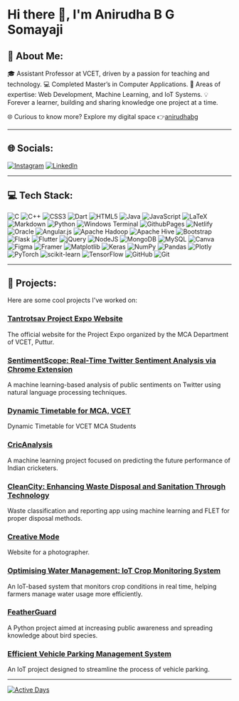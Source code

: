 # Hi there 👋, I'm Anirudha B G Somayaji

## 💫 About Me:
🎓 Assistant Professor at VCET, driven by a passion for teaching and technology.
💻 Completed Master’s in Computer Applications.
🚀 Areas of expertise: Web Development, Machine Learning, and IoT Systems.
💡 Forever a learner, building and sharing knowledge one project at a time.

🌐 Curious to know more? Explore my digital space 👉[anirudhabg](https://anirudhabgs.netlify.app/)

---

## 🌐 Socials:
[![Instagram](https://img.shields.io/badge/Instagram-%23E4405F.svg?logo=Instagram&logoColor=white)](https://instagram.com/anirudhabg)
[![LinkedIn](https://img.shields.io/badge/LinkedIn-%230077B5.svg?logo=linkedin&logoColor=white)](https://linkedin.com/in/anirudha-b-g-somayaji)
<!-- [![X](https://img.shields.io/badge/X-black.svg?logo=X&logoColor=white)](https://x.com/anirudhabg) -->

---

## 💻 Tech Stack:
![C](https://img.shields.io/badge/c-%2300599C.svg?style=for-the-badge&logo=c&logoColor=white) ![C++](https://img.shields.io/badge/c++-%2300599C.svg?style=for-the-badge&logo=c%2B%2B&logoColor=white) ![CSS3](https://img.shields.io/badge/css3-%231572B6.svg?style=for-the-badge&logo=css3&logoColor=white) ![Dart](https://img.shields.io/badge/dart-%230175C2.svg?style=for-the-badge&logo=dart&logoColor=white) ![HTML5](https://img.shields.io/badge/html5-%23E34F26.svg?style=for-the-badge&logo=html5&logoColor=white) ![Java](https://img.shields.io/badge/java-%23ED8B00.svg?style=for-the-badge&logo=openjdk&logoColor=white) ![JavaScript](https://img.shields.io/badge/javascript-%23323330.svg?style=for-the-badge&logo=javascript&logoColor=%23F7DF1E) ![LaTeX](https://img.shields.io/badge/latex-%23008080.svg?style=for-the-badge&logo=latex&logoColor=white) ![Markdown](https://img.shields.io/badge/markdown-%23000000.svg?style=for-the-badge&logo=markdown&logoColor=white) ![Python](https://img.shields.io/badge/python-3670A0?style=for-the-badge&logo=python&logoColor=ffdd54) ![Windows Terminal](https://img.shields.io/badge/Windows%20Terminal-%234D4D4D.svg?style=for-the-badge&logo=windows-terminal&logoColor=white) ![GithubPages](https://img.shields.io/badge/github%20pages-121013?style=for-the-badge&logo=github&logoColor=white) ![Netlify](https://img.shields.io/badge/netlify-%23000000.svg?style=for-the-badge&logo=netlify&logoColor=#00C7B7) ![Oracle](https://img.shields.io/badge/Oracle-F80000?style=for-the-badge&logo=oracle&logoColor=white) ![Angular.js](https://img.shields.io/badge/angular.js-%23E23237.svg?style=for-the-badge&logo=angularjs&logoColor=white) ![Apache Hadoop](https://img.shields.io/badge/Apache%20Hadoop-66CCFF?style=for-the-badge&logo=apachehadoop&logoColor=black) ![Apache Hive](https://img.shields.io/badge/Apache%20Hive-FDEE21?style=for-the-badge&logo=apachehive&logoColor=black) ![Bootstrap](https://img.shields.io/badge/bootstrap-%238511FA.svg?style=for-the-badge&logo=bootstrap&logoColor=white) ![Flask](https://img.shields.io/badge/flask-%23000.svg?style=for-the-badge&logo=flask&logoColor=white) ![Flutter](https://img.shields.io/badge/Flutter-%2302569B.svg?style=for-the-badge&logo=Flutter&logoColor=white) ![jQuery](https://img.shields.io/badge/jquery-%230769AD.svg?style=for-the-badge&logo=jquery&logoColor=white) ![NodeJS](https://img.shields.io/badge/node.js-6DA55F?style=for-the-badge&logo=node.js&logoColor=white) ![MongoDB](https://img.shields.io/badge/MongoDB-%234ea94b.svg?style=for-the-badge&logo=mongodb&logoColor=white) ![MySQL](https://img.shields.io/badge/mysql-4479A1.svg?style=for-the-badge&logo=mysql&logoColor=white) ![Canva](https://img.shields.io/badge/Canva-%2300C4CC.svg?style=for-the-badge&logo=Canva&logoColor=white) ![Figma](https://img.shields.io/badge/figma-%23F24E1E.svg?style=for-the-badge&logo=figma&logoColor=white) ![Framer](https://img.shields.io/badge/Framer-black?style=for-the-badge&logo=framer&logoColor=blue) ![Matplotlib](https://img.shields.io/badge/Matplotlib-%23ffffff.svg?style=for-the-badge&logo=Matplotlib&logoColor=black) ![Keras](https://img.shields.io/badge/Keras-%23D00000.svg?style=for-the-badge&logo=Keras&logoColor=white) ![NumPy](https://img.shields.io/badge/numpy-%23013243.svg?style=for-the-badge&logo=numpy&logoColor=white) ![Pandas](https://img.shields.io/badge/pandas-%23150458.svg?style=for-the-badge&logo=pandas&logoColor=white) ![Plotly](https://img.shields.io/badge/Plotly-%233F4F75.svg?style=for-the-badge&logo=plotly&logoColor=white) ![PyTorch](https://img.shields.io/badge/PyTorch-%23EE4C2C.svg?style=for-the-badge&logo=PyTorch&logoColor=white) ![scikit-learn](https://img.shields.io/badge/scikit--learn-%23F7931E.svg?style=for-the-badge&logo=scikit-learn&logoColor=white) ![TensorFlow](https://img.shields.io/badge/TensorFlow-%23FF6F00.svg?style=for-the-badge&logo=TensorFlow&logoColor=white) ![GitHub](https://img.shields.io/badge/github-%23121011.svg?style=for-the-badge&logo=github&logoColor=white) ![Git](https://img.shields.io/badge/git-%23F05033.svg?style=for-the-badge&logo=git&logoColor=white)

---

## 🚀 Projects:
Here are some cool projects I've worked on:
### [Tantrotsav Project Expo Website](https://github.com/Anirudhabg/tantrotsav-project-exp.git)
The official website for the Project Expo organized by the MCA Department of VCET, Puttur.

### [SentimentScope: Real-Time Twitter Sentiment Analysis via Chrome Extension](https://github.com/Anirudhabg/Twitter_sentiment_analysis.git)
A machine learning-based analysis of public sentiments on Twitter using natural language processing techniques.

### [Dynamic Timetable for MCA, VCET](https://github.com/Anirudhabg/Dynamic_TimeTable.git)
Dynamic Timetable for VCET MCA Students

### [CricAnalysis](https://github.com/Anirudhabg/CricAnalysis.git)
A machine learning project focused on predicting the future performance of Indian cricketers.

### [CleanCity: Enhancing Waste Disposal and Sanitation Through Technology](https://github.com/Anirudhabg/CleanCity.git)
Waste classification and reporting app using machine learning and FLET for proper disposal methods.

### [Creative Mode](https://github.com/Anirudhabg/CREATIVE-mode.git)
Website for a photographer.

### [Optimising Water Management: IoT Crop Monitoring System](https://github.com/Anirudhabg/Smart_IoT_Crop_Monitoring.git)
An IoT-based system that monitors crop conditions in real time, helping farmers manage water usage more efficiently.

### [FeatherGuard](https://github.com/Anirudhabg/Featherguard.git)
A Python project aimed at increasing public awareness and spreading knowledge about bird species.

### [Efficient Vehicle Parking Management System](https://github.com/Anirudhabg/Smart-Parking-IoT.git)
An IoT project designed to streamline the process of vehicle parking.

---

[![Active Days](https://img.shields.io/badge/Active%20Days-XXX-brightgreen)](https://github.com/Anirudhabg)

<!--
## 🎮 Bored? Try This Game!
[![Play Snake](https://img.shields.io/badge/Click%20Here%20To%20Play-Snake%20Game-1f8acb?style=for-the-badge)](https://playsnake.org)

---

## 📊 GitHub Stats:
![](https://github-readme-stats.vercel.app/api?username=Anirudhabg&theme=gotham&hide_border=true&include_all_commits=false&count_private=false)  
![](https://github-readme-streak-stats.herokuapp.com/?user=Anirudhabg&theme=gotham&hide_border=true)  
![](https://github-readme-stats.vercel.app/api/top-langs/?username=Anirudhabg&theme=gotham&hide_border=true&include_all_commits=false&count_private=false&layout=compact)

---

## 🏆 GitHub Trophies:
![](https://github-profile-trophy.vercel.app/?username=Anirudhabg&theme=radical&no-frame=false&no-bg=true&margin-w=4)

---

### 🔝 Top Contributed Repo:
![](https://github-contributor-stats.vercel.app/api?username=Anirudhabg&limit=5&theme=dark&combine_all_yearly_contributions=true)

---

<!-- Proudly created with GPRM ( https://gprm.itsvg.in ) -->

